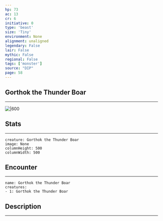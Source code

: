 ```yaml
---
hp: 73
ac: 13
cr: 6
initiative: 0
type: 'beast'    
size: 'Tiny'
environment: None
alignment: unaligned
legendary: False
lair: False
mythic: False
regional: False
tags: ['monster']
source: "DIP"
page: 58
---
```


## Gorthok the Thunder Boar
---

![|600](D:/Program%20Files/5e.tools/img/bestiary/DIP/Gorthok%20the%20Thunder%20Boar.png)

## Stats
---

```statblock
creature: Gorthok the Thunder Boar
image: None
columnHeight: 500
columnWidth: 500
```

## Encounter
---

```encounter-table
name: Gorthok the Thunder Boar
creatures:
- 1: Gorthok the Thunder Boar
```

## Description
---




